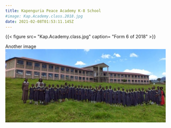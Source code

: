 ```yaml
---
title: Kapenguria Peace Academy K-8 School
#image: Kap.Academy.class.2018.jpg
date: 2021-02-08T01:53:11.145Z
---
```

{{< figure src= "Kap.Academy.class.jpg" caption= "Form 6 of 2018" >}}

Another image
![Form 6 at Kapenguria Peace Academy, 2018](/assets/media/Kap.Academy.class.jpg)
